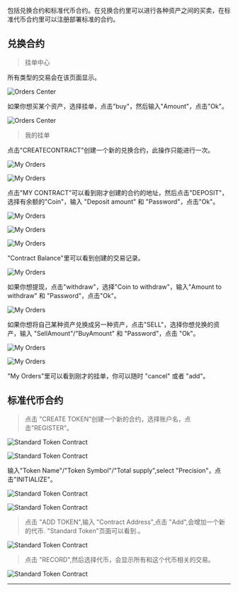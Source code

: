 包括兑换合约和标准代币合约。在兑换合约里可以进行各种资产之间的买卖，在标准代币合约里可以注册部署标准的合约。

## 兑换合约

> 挂单中心

所有类型的交易会在该页面显示。

![Orders Center](/img/wallets/hxindicator/order-center.png)

如果你想买某个资产，选择挂单，点击"buy"，然后输入"Amount"，点击"Ok"。

![Orders Center](/img/wallets/hxindicator/order-center-buy.png)

> 我的挂单

点击"CREATECONTRACT"创建一个新的兑换合约，此操作只能进行一次。

![My Orders](/img/wallets/hxindicator/myorders-create-contract.png)

![My Orders](/img/wallets/hxindicator/myorders-create-contract1.png)

点击"MY CONTRACT"可以看到刚才创建的合约的地址，然后点击"DEPOSIT"，选择有余额的"Coin"，输入 "Deposit amount" 和 "Password"，点击"Ok"。

![My Orders](/img/wallets/hxindicator/myorders-contract-balance.png)

![My Orders](/img/wallets/hxindicator/myorders-contract-deposit.png)

![My Orders](/img/wallets/hxindicator/myorders-contract-deposit1.png)

"Contract Balance"里可以看到创建的交易记录。

![My Orders](/img/wallets/hxindicator/myorders-contract-balance1.png)

如果你想提现，点击"withdraw"，选择"Coin to withdraw"，输入"Amount to withdraw" 和 "Password"，点击"Ok"。 

![My Orders](/img/wallets/hxindicator/myorders-contract-withdraw.png)

如果你想将自己某种资产兑换成另一种资产，点击"SELL"，选择你想兑换的资产，输入 "SellAmount"/"BuyAmount" 和 "Password"，点击 "Ok"。

![My Orders](/img/wallets/hxindicator/myorders-contract-sell.png)

![My Orders](/img/wallets/hxindicator/myorders-contract-sell1.png)

"My Orders"里可以看到刚才的挂单，你可以随时 "cancel" 或者 "add"。

## 标准代币合约

> 点击 "CREATE TOKEN"创建一个新的合约，选择账户名，点击"REGISTER"。

![Standard Token Contract](/img/wallets/hxindicator/contract-create-token.png)

![Standard Token Contract](/img/wallets/hxindicator/contract-create-token1.png)

输入"Token Name"/"Token Symbol"/"Total supply",select "Precision"，点击"INITIALIZE"。

![Standard Token Contract](/img/wallets/hxindicator/contract-create-token2.png)

![Standard Token Contract](/img/wallets/hxindicator/contract-create-token3.png)

> 点击 "ADD TOKEN",输入 "Contract Address",点击 "Add",会增加一个新的代币. "Standard Token"页面可以看到.。

![Standard Token Contract](/img/wallets/hxindicator/contract-add-token.png)

> 点击 "RECORD",然后选择代币，会显示所有和这个代币相关的交易。

![Standard Token Contract](/img/wallets/hxindicator/contract-record.png)

---
